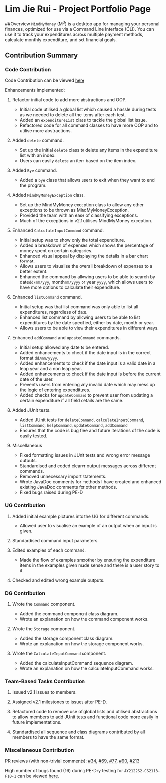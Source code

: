 # Lim Jie Rui - Project Portfolio Page

##Overview
`MindMyMoney` (M<sup>3</sup>) is a desktop app for managing your personal finances, optimized for use via a Command Line
Interface (CLI). You can use it to track your expenditures across multiple payment methods, calculate monthly
expenditure, and set financial goals.

## Contribution Summary

### Code Contribution
Code Contribution can be viewed [here](https://nus-cs2113-ay2122s2.github.io/tp-dashboard/?search=limjierui&breakdown=true)

Enhancements implemented:

1. Refactor initial code to add more abstractions and OOP.
   - Initial code utilised a global list which caused a hassle during tests as we needed to delete all the items after each test.
   - Added an `expenditureList` class to tackle the global list issue.
   - Refactored code for all command classes to have more OOP and to utilise more abstractions.

2. Added `delete` command.
   - Set up the initial `delete` class to delete any items in the expenditure list with an index.
   - Users can easily `delete` an item based on the item index.
   
3. Added `Bye` command.
   - Added a `bye` class that allows users to exit when they want to end the program.
   
4. Added `MindMyMoneyException` class.
   - Set up the MindMyMoney exception class to allow any other exceptions to be thrown as MindMyMoneyException.
   - Provided the team with an ease of classifying exceptions.
   - Much of the exceptions in v2.1 utilises MindMyMoney exception.
   
5. Enhanced `CalculateInputCommand` command.
    - Initial setup was to show only the total expenditure.
    - Added a breakdown of expenses which shows the percentage of money spent on certain categories.
    - Enhanced visual appeal by displaying the details in a bar chart format.
    - Allows users to visualise the overall breakdown of expenses to a better extent.
    - Enhanced the command by allowing users to be able to search by date`dd/mm/yyy`, month`mm/yyyy` or year `yyyy`,
      which allows users to have more options to calculate their expenditure.
    
6. Enhanced `listCommand` command.
   - Initial setup was that list command was only able to list all expenditures, regardless of date.
   - Enhanced list command by allowing users to be able to list expenditures by the date specified, either by date, month or year.
   - Allows users to be able to view their expenditures in different ways.
   
7. Enhanced `addCommand` and `updateCommand` commands.
   - Initial setup allowed any date to be entered.
   - Added enhancements to check if the date input is in the correct format `dd/mm/yyyy`. 
   - Added enhancements to check if the date input is a valid date in a leap year and a non leap year.
   - Added enhancements to check if the date input is before the current date of the user.
   - Prevents users from entering any invalid date which may mess up the logic of entering expenditures.
   - Added checks for `updateCommand` to prevent user from updating a certain expenditure if all field details are the same.
   
8. Added JUnit tests.
   - Added JUnit tests for `deleteCommand`, `calculateInputCommand`, `listCommand`, `helpCommand`, `updateCommand`, `addCommand`
   - Ensures that the code is bug free and future iterations of the code is easily tested.  
   
9. Miscellaneous
   - Fixed formatting issues in JUnit tests and wrong error message outputs.
   - Standardised and coded clearer output messages across different commands.
   - Removed unnecessary import statements.
   - Wrote JavaDoc comments for methods I have created and enhanced existing JavaDoc comments for other methods.
   - Fixed bugs raised during PE-D.
   
### UG Contribution
1. Added initial example pictures into the UG for different commands.
   - Allowed user to visualise an example of an output when an input is given.
   
2. Standardised command input parameters.

3. Edited examples of each command.
   - Made the flow of examples smoother by ensuring the expenditure items in the examples given made sense and there is
a user story to it.

4. Checked and edited wrong example outputs.

### DG Contribution
1. Wrote the `Command` component.
   - Added the command component class diagram.
   - Wrote an explanation on how the command component works.
   
2. Wrote the `Storage` component.
   - Added the storage component class diagram.
   - Wrote an explanation on how the storage component works.
   
3. Wrote the `CalculateInputCommand` component.
   - Added the calculateInputCommand sequence diagram.
   - Wrote an explanation on how the calculateInputCommand works.

### Team-Based Tasks Contribution
1. Issued v2.1 issues to members.

2. Assigned v2.1 milestones to issues after PE-D.

3. Refactored code to remove use of global lists and utilised abstractions 
to allow members to add JUnit tests and functional code more easily in future implementations.
4. Standardised all sequence and class diagrams contributed by all members to have the same format.

### Miscellaneous Contribution
PR reviews (with non-trivial comments):
[#34](https://github.com/AY2122S2-CS2113T-T10-4/tp/pull/34), [#69](https://github.com/AY2122S2-CS2113T-T10-4/tp/pull/69),
[#77](https://github.com/AY2122S2-CS2113T-T10-4/tp/pull/77), [#90](https://github.com/AY2122S2-CS2113T-T10-4/tp/pull/90),
[#213](https://github.com/AY2122S2-CS2113T-T10-4/tp/pull/213)

High number of bugs found (16) during PE-Dry testing for `AY2122S2-CS2113-F10-1` can be viewed [here](https://github.com/limjierui/ped/issues).